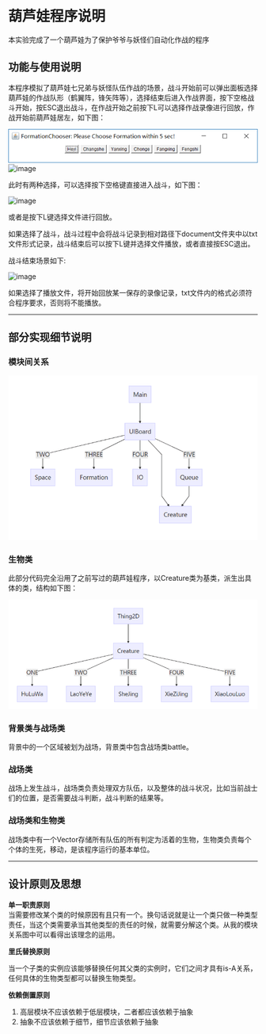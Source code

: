 # 葫芦娃程序说明
本实验完成了一个葫芦娃为了保护爷爷与妖怪们自动化作战的程序
## 功能与使用说明
本程序模拟了葫芦娃七兄弟与妖怪队伍作战的场景，战斗开始前可以弹出面板选择葫芦娃的作战队形（鹤翼阵，锋矢阵等），选择结束后进入作战界面，按下空格战斗开始，按ESC退出战斗，在作战开始之前按下L可以选择作战录像进行回放，作战开始前葫芦娃居左，如下图：


![image](Image/StartMenu.png)
![image](Image/Starts.png)

此时有两种选择，可以选择按下空格键直接进入战斗，如下图：

![image](Image/Battle.png)

或者是按下L键选择文件进行回放。

如果选择了战斗，战斗过程中会将战斗记录到相对路径下document文件夹中以txt文件形式记录，战斗结束后可以按下L键并选择文件播放，或者直接按ESC退出。

战斗结束场景如下:

![image](Image/Ends.png)

如果选择了播放文件，将开始回放某一保存的录像记录，txt文件内的格式必须符合程序要求，否则将不能播放。
***
## 部分实现细节说明
### 模块间关系

![image](Image/ModuleRelation.png)

### 生物类
此部分代码完全沿用了之前写过的葫芦娃程序，以Creature类为基类，派生出具体的类，结构如下图：

![image](Image/ClassRelation.png)

### 背景类与战场类
背景中的一个区域被划为战场，背景类中包含战场类battle。

### 战场类
战场上发生战斗，战场类负责处理双方队伍，以及整体的战斗状况，比如当前战士们的位置，是否需要战斗判断，战斗判断的结果等。

### 战场类和生物类
战场类中有一个Vector存储所有队伍的所有判定为活着的生物，生物类负责每个个体的生死，移动，是该程序运行的基本单位。
***
## 设计原则及思想
**单一职责原则**  
当需要修改某个类的时候原因有且只有一个。换句话说就是让一个类只做一种类型责任，当这个类需要承当其他类型的责任的时候，就需要分解这个类。从我的模块关系图中可以看得出该理念的运用。


**里氏替换原则**

当一个子类的实例应该能够替换任何其父类的实例时，它们之间才具有is-A关系，任何具体的生物类型都可以替换生物类型。

**依赖倒置原则**
1. 高层模块不应该依赖于低层模块，二者都应该依赖于抽象 
2. 抽象不应该依赖于细节，细节应该依赖于抽象
